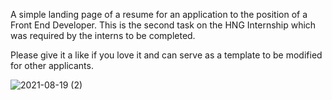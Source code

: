 A simple landing page of a resume for an application to the position of a Front End Developer. This is the second task on the HNG Internship which was required by the interns to be completed. 

Please give it a like if you love it and can serve as a template to be modified for other applicants. 




![2021-08-19 (2)](https://user-images.githubusercontent.com/61933245/129998671-7b81f9e3-ba42-4718-a5d9-1a2242d9cfcf.png)
